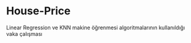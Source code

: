 # House-Price
Linear Regression ve KNN makine öğrenmesi algoritmalarının kullanıldığı vaka çalışması
